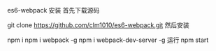 es6-webpack
安装
首先下载源码

git clone https://github.com/clm1010/es6-webpack.git
然后安装

npm i
npm i webpack -g
npm i webpack-dev-server -g
运行
npm start
